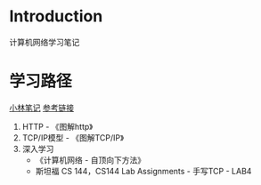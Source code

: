 # Introduction
计算机网络学习笔记


# 学习路径
[小林笔记](https://xiaolincoding.com/network/)
[参考链接](https://www.zhihu.com/question/59294419)
1. HTTP - 《图解http》
2. TCP/IP模型 - 《图解TCP/IP》
3. 深入学习 
   - 《计算机网络 - 自顶向下方法》
   - 斯坦福 CS 144，CS144 Lab Assignments - 手写TCP - LAB4






